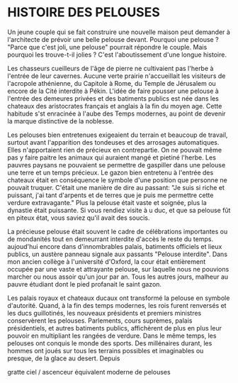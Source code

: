 # HISTOIRE DES PELOUSES

Un jeune couple qui se fait construire une nouvelle maison peut demander à l'architecte de prévoir une belle pelouse devant. Pourquoi une pelouse ? "Parce que c'est joli, une pelouse" pourrait répondre le couple. Mais pourquoi les trouve-t-il jolies ? C'est l'aboutissement d'une longue histoire.

Les chasseurs cueilleurs de l'âge de pierre ne cultivaient pas l'herbe à l'entrée de leur cavernes. Aucune verte prairie n'accueillait les visiteurs de l'acropole athénienne, du Capitole à Rome, du Temple de Jérusalem ou encore de la Cité interdite à Pékin. L'idée de faire pousser une pelouse à l'entrée des demeures privées et des batiments publics est née dans les chateaux des aristocrates français et anglais à la fin du moyen age. Cette habitude s'st enracinée à l'aube des Temps modernes, au point de devenir la marque distinctive de la noblesse.

Les pelouses bien entretenues exigeaient du terrain et beaucoup de travail, surtout avant l'apparition des tondeuses et des arrosages automatiques. Elles n'apportaient rien de précieux en contrepartie. On ne pouvait même pas y faire paitre les animaux qui auraient mangé et pietiné l'herbe. Les pauvres paysans ne pouvaient se permettre de gaspiller dans une pelouse une terre et un temps précieux. Le gazon bien entretenu à l'entrée des chateaux était en conséquence le symbole d'une position que personne ne pouvait truquer. C'était une manière de dire au passant: "Je suis si riche et puissant, j'ai tant d'arpents et de terres que je puis me permettre cette verdure extravagante." Plus la pelouse était vaste et soignée, plus la dynastie était puissante. Si vous rendiez visite à u duc, et que sa pelouse fût en piteux état, vous saviez qu'il avait des soucis.

La précieuse pelouse était souvent le cadre de célébrations importantes ou de mondanités tout en demeurrant interdite d'accès le reste du temps. aujoud'hui encore dans d'innombrables palais, batiments officiels et lieux publics, un austère panneau signale aux passants "Pelouse interdite". Dans mon ancien collège à l'université d'Oxford, la cour était entièrement occupée par une vaste et attrayante pelouse, sur laquelle nous ne pouvions marcher ou nous assoir qu'un jour par an. Tous les autres jours, malheur au pauvre étudiant dont le pied profanait le saint gazon.

Les palais royaux et chateaux ducaux ont transformé la pelouse en symbole d'autorité. Quand, à la fin des temps modernes, les rois furent renversés et les ducs guillotinés, les nouveaux présidents et premiers ministres conservèrent les pelouses.  Parlements, cours suprèmes, palais présidentiels, et autres batiments publics,  affichèrent de plus en plus  leur pouvoir en multipliant les rangées de verdure. Dans le même temps, les pelouses ont conquis le monde des sports. Des millénaires durant, les hommes ont joués sur tous les terrains possibles et imaginables ou presque, de la glace au desert. Depuis 




gratte ciel / ascenceur équivalent moderne de pelouses
